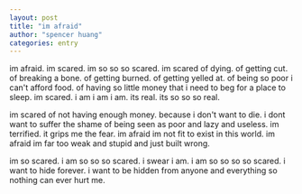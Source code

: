 ```yaml
---
layout: post
title: "im afraid"
author: "spencer huang"
categories: entry
---
```


im afraid. im scared. im so so so scared. im scared of dying. of getting cut. of breaking a bone. of getting burned. of getting yelled at. of being so poor i can't afford food. of having so little money that i need to beg for a place to sleep. im scared. i am i am i am. its real. its so so so real. 

im scared of not having enough money. because i don't want to die. i dont want to suffer the shame of being seen as poor and lazy and useless. im terrified. it grips me the fear. im afraid im not fit to exist in this world. im afraid im far too weak and stupid and just built wrong.

im so scared. i am so so so scared. i swear i am. i am so so so so scared. i want to hide forever. i want to be hidden from anyone and everything so nothing can ever hurt me. 


